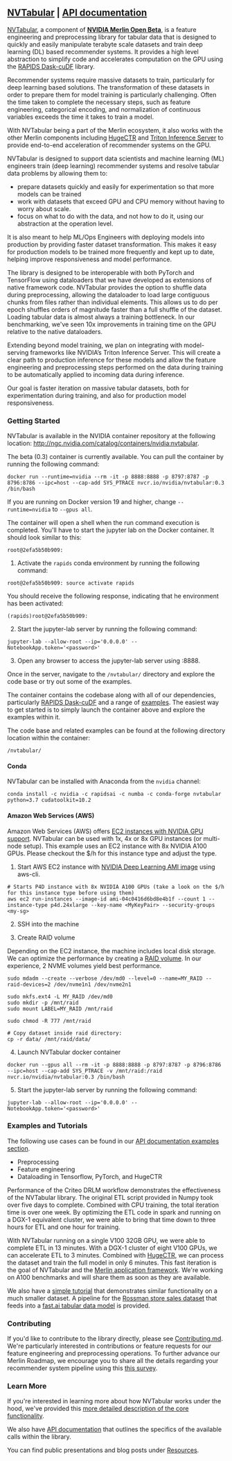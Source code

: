 ## [NVTabular](https://github.com/NVIDIA/NVTabular) | [API documentation](https://nvidia.github.io/NVTabular/main/index.html)


[NVTabular](https://github.com/NVIDIA/NVTabular), a component of [**NVIDIA Merlin Open Beta**](https://developer.nvidia.com/nvidia-merlin), is a feature engineering and preprocessing library for tabular data that is designed to quickly and easily manipulate terabyte scale datasets and train deep learning (DL) based recommender systems. It provides a high level abstraction to simplify code and accelerates computation on the GPU using the [RAPIDS Dask-cuDF](https://github.com/rapidsai/cudf/tree/main/python/dask_cudf) library.

Recommender systems require massive datasets to train, particularly for deep learning based solutions. The transformation of these datasets in order to prepare them for model training is particularly challenging. Often the time taken to complete the necessary steps, such as feature engineering, categorical encoding, and normalization of continuous variables exceeds the time it takes to train a model.

With NVTabular being a part of the Merlin ecosystem, it also works with the other Merlin components including [HugeCTR](https://github.com/NVIDIA/HugeCTR) and [Triton Inference Server](https://github.com/NVIDIA/tensorrt-inference-server) to provide end-to-end acceleration of recommender systems on the GPU.

NVTabular is designed to support data scientists and machine learning (ML) engineers train (deep learning) recommender systems and resolve tabular data problems by allowing them to:

* prepare datasets quickly and easily for experimentation so that more models can be trained
* work with datasets that exceed GPU and CPU memory without having to worry about scale.
* focus on what to do with the data, and not how to do it, using our abstraction at the operation level.

It is also meant to help ML/Ops Engineers with deploying models into production by providing faster dataset transformation. This makes it easy for production models to be trained more frequently and kept up to date, helping improve responsiveness and model performance.

The library is designed to be interoperable with both PyTorch and TensorFlow using dataloaders that we have developed as extensions of native framework code. NVTabular provides the option to shuffle data during preprocessing, allowing the dataloader to load large contiguous chunks from files rather than individual elements. This allows us to do per epoch shuffles orders of magnitude faster than a full shuffle of the dataset. Loading tabular data is almost always a training bottleneck. In our benchmarking, we've seen 10x improvements in training time on the GPU relative to the native dataloaders.

Extending beyond model training, we plan on integrating with model-serving frameworks like NVIDIA’s Triton Inference Server. This will create a clear path to production inference for these models and allow the feature engineering and preprocessing steps performed on the data during training to be automatically applied to incoming data during inference.

Our goal is faster iteration on massive tabular datasets, both for experimentation during training, and also for production model responsiveness.

### Getting Started
NVTabular is available in the NVIDIA container repository at the following location: http://ngc.nvidia.com/catalog/containers/nvidia:nvtabular.

The beta (0.3) container is currently available. You can pull the container by running the following command:

```
docker run --runtime=nvidia --rm -it -p 8888:8888 -p 8797:8787 -p 8796:8786 --ipc=host --cap-add SYS_PTRACE nvcr.io/nvidia/nvtabular:0.3 /bin/bash
```

If you are running on Docker version 19 and higher, change ```--runtime=nvidia``` to ```--gpus all```.

The container will open a shell when the run command execution is completed. You'll have to start the jupyter lab on the Docker container.
It should look similar to this:
```
root@2efa5b50b909:
```

1. Activate the ```rapids``` conda environment by running the following command:
```
root@2efa5b50b909: source activate rapids
```

You should receive the following response, indicating that he environment has been activated:
```
(rapids)root@2efa5b50b909:
```

2. Start the jupyter-lab server by running the following command:
```
jupyter-lab --allow-root --ip='0.0.0.0' --NotebookApp.token='<password>'
```

3. Open any browser to access the jupyter-lab server using <MachineIP>:8888.

Once in the server, navigate to the ```/nvtabular/``` directory and explore the code base or try out some of the examples.

The container contains the codebase along with all of our dependencies, particularly [RAPIDS Dask-cuDF](https://github.com/rapidsai/cudf/tree/main/python/dask_cudf) and a range of [examples](./examples). The easiest way to get started is to simply launch the container above and explore the examples within it.

The code base and related examples can be found at the following directory location within the container:
```
/nvtabular/
```

#### Conda

NVTabular can be installed with Anaconda from the ```nvidia``` channel:

```
conda install -c nvidia -c rapidsai -c numba -c conda-forge nvtabular python=3.7 cudatoolkit=10.2
```

#### Amazon Web Services (AWS)

Amazon Web Services (AWS) offers [EC2 instances with NVIDIA GPU support](https://aws.amazon.com/ec2/instance-types/#Accelerated_Computing). NVTabular can be used with 1x, 4x or 8x GPU instances (or multi-node setup). This example uses an EC2 instance with 8x NVIDIA A100 GPUs. Please checkout the $/h for this instance type and adjust the type. 

1. Start AWS EC2 instance with [NVIDIA Deep Learning AMI image](https://aws.amazon.com/marketplace/pp/NVIDIA-NVIDIA-Deep-Learning-AMI/B076K31M1S) using aws-cli.

```
# Starts P4D instance with 8x NVIDIA A100 GPUs (take a look on the $/h for this instance type before using them)
aws ec2 run-instances --image-id ami-04c0416d6bd8e4b1f --count 1 --instance-type p4d.24xlarge --key-name <MyKeyPair> --security-groups <my-sg>
```

2. SSH into the machine
    
3. Create RAID volume

Depending on the EC2 instance, the machine includes local disk storage. We can optimize the performance by creating a [RAID volume](https://docs.aws.amazon.com/AWSEC2/latest/UserGuide/raid-config.html). In our experience, 2 NVME volumes yield best performance.

```
sudo mdadm --create --verbose /dev/md0 --level=0 --name=MY_RAID --raid-devices=2 /dev/nvme1n1 /dev/nvme2n1

sudo mkfs.ext4 -L MY_RAID /dev/md0
sudo mkdir -p /mnt/raid
sudo mount LABEL=MY_RAID /mnt/raid

sudo chmod -R 777 /mnt/raid

# Copy dataset inside raid directory:
cp -r data/ /mnt/raid/data/
```

4. Launch NVTabular docker container

```
docker run --gpus all --rm -it -p 8888:8888 -p 8797:8787 -p 8796:8786 --ipc=host --cap-add SYS_PTRACE -v /mnt/raid:/raid nvcr.io/nvidia/nvtabular:0.3 /bin/bash
```

5. Start the jupyter-lab server by running the following command:
    
```
jupyter-lab --allow-root --ip='0.0.0.0' --NotebookApp.token='<password>'
```
    
### Examples and Tutorials

The following use cases can be found in our [API documentation examples section](https://nvidia.github.io/NVTabular/main/examples/index.html).
* Preprocessing
* Feature engineering
* Dataloading in Tensorflow, PyTorch, and HugeCTR

Performance of the Criteo DRLM workflow demonstrates the effectiveness of the NVTabular library. The original ETL script provided in Numpy took over five days to complete. Combined with CPU training, the total iteration time is over one week. By optimizing the ETL code in spark and running on a DGX-1 equivalent cluster, we were able to bring that time down to three hours for ETL and one hour for training.

With NVTabular running on a single V100 32GB GPU, we were able to complete ETL in 13 minutes. With a DGX-1 cluster of eight V100 GPUs, we can accelerate ETL to 3 minutes. Combined with [HugeCTR](http://www.github.com/NVIDIA/HugeCTR/), we can process the dataset and train the full model in only 6 minutes. This fast iteration is the goal of NVTabular and the [Merlin application framework](https://developer.nvidia.com/nvidia-merlin). We're working on A100 benchmarks and will share them as soon as they are available.

We also have a [simple tutorial](examples/rossmann/) that demonstrates similar functionality on a much smaller dataset. A pipeline for the [Rossman store sales dataset](https://www.kaggle.com/c/rossmann-store-sales) that feeds into a [fast.ai tabular data model](https://docs.fast.ai/tabular.learner.html) is provided.

### Contributing

If you'd like to contribute to the library directly, please see [Contributing.md](./CONTRIBUTING.md). We're particularly interested in contributions or feature requests for our feature engineering and preprocessing operations. To further advance our Merlin Roadmap, we encourage you to share all the details regarding your recommender system pipeline using this [this survey](https://developer.nvidia.com/merlin-devzone-survey).

### Learn More

If you're interested in learning more about how NVTabular works under the hood, we've provided this [more detailed description of the core functionality](HowItWorks.md).

We also have [API documentation](https://nvidia.github.io/NVTabular/main/index.html) that outlines the specifics of the available calls within the library.

You can find public presentations and blog posts under [Resources](Resources.md).
